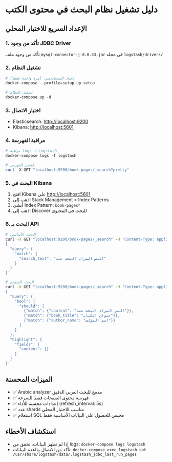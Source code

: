 # دليل تشغيل نظام البحث في محتوى الكتب

## الإعداد السريع للاختبار المحلي

### 1. تأكد من وجود JDBC Driver

تأكد من وجود ملف `mysql-connector-j-8.0.33.jar` في مجلد `logstash/drivers/`

### 2. تشغيل النظام

```powershell
# إعداد المستخدمين (مرة واحدة فقط)
docker-compose --profile=setup up setup

# تشغيل النظام
docker-compose up -d
```

### 3. اختبار الاتصال

- Elasticsearch: <http://localhost:9200>
- Kibana: <http://localhost:5601>

### 4. مراقبة الفهرسة

```powershell
# مراقبة logs لـ Logstash
docker-compose logs -f logstash

# فحص الفهرس
curl -X GET "localhost:9200/book-pages/_search?pretty"
```

### 5. البحث في Kibana

1. افتح Kibana على <http://localhost:5601>
2. اذهب إلى Stack Management > Index Patterns
3. أنشئ Index Pattern: `book-pages*`
4. اذهب إلى Discover للبحث في المحتوى

### 6. البحث بـ API

```bash
# البحث الأساسي
curl -X GET "localhost:9200/book-pages/_search" -H 'Content-Type: application/json' -d'
{
  "query": {
    "match": {
      "search_text": "النص المراد البحث عنه"
    }
  }
}'

# البحث المتقدم
curl -X GET "localhost:9200/book-pages/_search" -H 'Content-Type: application/json' -d'
{
  "query": {
    "bool": {
      "should": [
        {"match": {"content": "النص المراد البحث عنه"}},
        {"match": {"book_title": "عنوان الكتاب"}},
        {"match": {"author_name": "اسم المؤلف"}}
      ]
    }
  },
  "highlight": {
    "fields": {
      "content": {}
    }
  }
}'
```

## الميزات المحسنة

- ✅ Arabic analyzer مدمج للبحث العربي الدقيق
- ✅ فهرسة محتوى الصفحات فقط للسرعة
- ✅ إعدادات محسنة للأداء (refresh_interval: 5s)
- ✅ عدد shards مناسب للاختبار المحلي
- ✅ استعلام SQL محسن للحصول على البيانات الأساسية فقط

## استكشاف الأخطاء

- إذا لم تظهر البيانات، تحقق من logs: `docker-compose logs logstash`
- تأكد من الاتصال بقاعدة البيانات: `docker-compose exec logstash cat /usr/share/logstash/data/.logstash_jdbc_last_run_pages`

